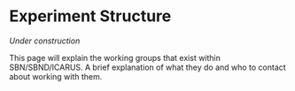 # Experiment Structure

*Under construction*

This page will explain the working groups that exist within SBN/SBND/ICARUS. A brief explanation of what they do and who to contact about working with them.
